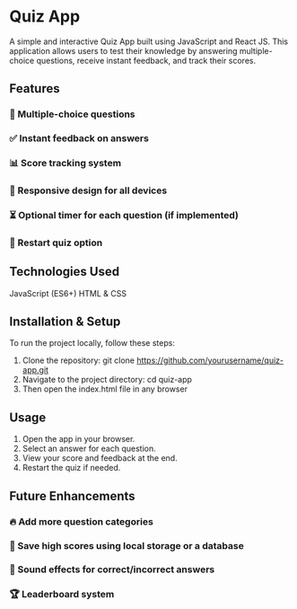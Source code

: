 # Quiz App
A simple and interactive Quiz App built using JavaScript and React JS. This application allows users to test their knowledge by answering multiple-choice questions, receive instant feedback, and track their scores.
## Features
### 📝 Multiple-choice questions
### ✅ Instant feedback on answers
### 📊 Score tracking system
### 🎨 Responsive design for all devices
### ⏳ Optional timer for each question (if implemented)
### 🔄 Restart quiz option
## Technologies Used
JavaScript (ES6+)
HTML & CSS
## Installation & Setup
To run the project locally, follow these steps:

1. Clone the repository:
    git clone https://github.com/yourusername/quiz-app.git
2. Navigate to the project directory:
    cd quiz-app
3. Then open the index.html file in any browser

## Usage
1. Open the app in your browser.
2. Select an answer for each question.
3. View your score and feedback at the end.
4. Restart the quiz if needed.
## Future Enhancements
### 🔥 Add more question categories
### 💾 Save high scores using local storage or a database
### 🎵 Sound effects for correct/incorrect answers
### 🏆 Leaderboard system